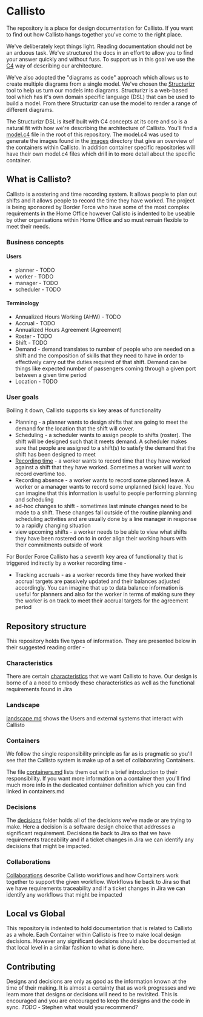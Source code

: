 # Callisto

The repository is a place for design documentation for Callisto. If you want to find out how Callisto hangs together you've come to the right place.

We've deliberately kept things light. Reading documentation should not be an arduous task. We've structured the docs in an effort to allow you to find your answer quickly and without fuss. To support us in this goal we use the [C4](https://c4model.com/) way of describing our architecture. 

We've also adopted the "diagrams as code" approach which allows us to create multiple diagrams from a single model. We've chosen the [Structurizr](https://structurizr.org/) tool to help us turn our models into diagrams. Structurizr is a web-based tool which has it's own domain specific language (DSL) that can be used to build a model. From there Structurizr can use the model to render a range of different diagrams. 

The Structurizr DSL is itself built with C4 concepts at its core and so is a natural fit with how we're describing the architecture of Callisto. You'll find a [model.c4](model.c4) file in the root of this repository. The model.c4 was used to generate the images found in the [images](images) directory that give an overview of the containers within Callisto. In addition container specific repositories will have their own model.c4 files which drill in to more detail about the specific container.


## What is Callisto?

Callisto is a rostering and time recording system. It allows people to plan out shifts and it allows people to record the time they have worked. The project is being sponsored by Border Force who have some of the most complex requirements in the Home Office however Callisto is indented to be useable by other organisations within Home Office and so must remain flexible to meet their needs.

### Business concepts

#### Users
* planner - TODO
* worker - TODO
* manager - TODO
* scheduler - TODO

#### Terminology
* Annualized Hours Working (AHW) - TODO
* Accrual - TODO
* Annualized Hours Agreement (Agreement)
* Roster - TODO
* Shift - TODO
* Demand - demand translates to number of people who are needed on a shift and the composition of skills that they need to have in order to effectively carry out the duties required of that shift. Demand can be things like expected number of passengers coming through a given port between a given time period
* Location - TODO

### User goals
Boiling it down, Callisto supports six key areas of functionality 

* Planning - a planner wants to design shifts that are going to meet the demand for the location that the shift will cover. 
* Scheduling - a scheduler wants to assign people to shifts (roster). The shift will be designed such that it meets demand. A scheduler makes sure that people are assigned to a shift(s) to satisfy the demand that the shift has been designed to meet
* [Recording time](./collaberations/record-time.md) - a worker wants to record time that they have worked against a shift that they have worked. Sometimes a worker will want to record overtime too.
* Recording absence - a worker wants to record some planned leave. A worker or a manager wants to record some unplanned (sick) leave. You can imagine that this information is useful to people performing planning and scheduling
* ad-hoc changes to shift - sometimes last minute changes need to be made to a shift. These changes fall outside of the routine planning and scheduling activities and are usually done by a line manager in response to a rapidly changing situation
* view upcoming shifts - a worker needs to be able to view what shifts they have been rostered on to in order align their working hours with their commitments outside of work

For Border Force Callisto has a seventh key area of functionality that is triggered indirectly by a worker recording time -

* Tracking accruals - as a worker records time they have worked their accrual targets are passively updated and their balances adjusted accordingly. You can imagine that up to data balance information is useful for planners and also for the worker in terms of making sure they the worker is on track to meet their accrual targets for the agreement period


## Repository structure

This repository holds five types of information. They are presented below in their suggested reading order - 

### Characteristics
There are certain [characteristics](characteristics.md) that we want Callisto to have. Our design is borne of a a need to embody these characteristics as well as the functional requirements found in Jira

### Landscape
[landscape.md](landscape.md) shows the Users and external systems that interact with Callisto

### Containers
We follow the single responsibility principle as far as is pragmatic so you'll see that the Callisto system is make up of a set of collaborating Containers. 

The file [containers.md](containers.md) lists them out with a brief introduction to their responsibility. If you want more information on a container then you'll find much more info in the dedicated container definition which you can find linked in containers.md

### Decisions
The [decisions](decisions/) folder holds all of the decisions we've made or are trying to make. Here a decision is a software design choice that addresses a significant requirement. Decisions tie back to Jira so that we have requirements traceability and if a ticket changes in Jira we can identify any decisions that might be impacted.

### Collaborations
[Collaborations](/collaberations/index.md) describe Callisto workflows and how Containers work together to support the given workflow. Workflows tie back to Jira so that we have requirements traceability and if a ticket changes in Jira we can identify any workflows that might be impacted

## Local vs Global
This repository is indented to hold documentation that is related to Callisto as a whole. Each Container within Callisto is free to make local design decisions. However any significant decisions should also be documented at that local level in a similar fashion to what is done here.

## Contributing
Designs and decisions are only as good as the information known at the time of their making. It is almost a certainty that as work progresses and we learn more that designs or decisions will need to be revisited. This is encouraged and you are encouraged to keep the designs and the code in sync.
*TODO* - Stephen what would you recommend?
